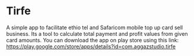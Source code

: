 # Tirfe
A simple app to facilitate ethio tel and Safaricom mobile top up card sell business. 
Its a tool to calculate total payment and profit values from given card amounts.
You can download the app on play store using this link: 
https://play.google.com/store/apps/details?id=com.aggazstudio.tirfe
